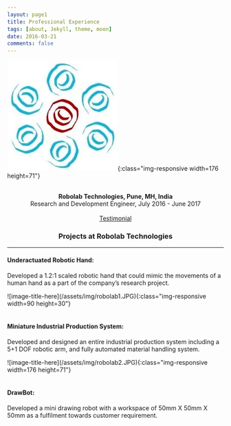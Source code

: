 ```yaml
---
layout: page1
title: Professional Experience
tags: [about, Jekyll, theme, moon]
date: 2016-03-21
comments: false
---
```

![image-title-here](rob.jpg){:class="img-responsive width=176 height=71"}               
                
<center>
<p class="text-dark"><b> <br/>Robolab Technologies, Pune, MH, India </b>
                <br/>
                Research and Development Engineer, July 2016 - June 2017
                <br/>
                <br/>
                <a class="text-dark" href="">Testimonial</a></p>
</center>

<center><h3>Projects at Robolab Technologies</h3></center>
<hr class="star-primary">
<p style="text-align: justify">
<h4>Underactuated Robotic Hand:</h4>
Developed a 1.2:1 scaled robotic hand that could mimic the movements of a human hand as a part of the company’s research project.
</p>
![image-title-here](/assets/img/robolab1.JPG){:class="img-responsive width=90 height=30"} <br/><br/>

<p style="text-align: justify">
<h4>Miniature Industrial Production System:</h4>
Developed and designed an entire industrial production system including a 5+1 DOF robotic arm, and fully automated material handling system.
</p>
![image-title-here](/assets/img/robolab2.JPG){:class="img-responsive width=176 height=71"} <br/><br/>

<p style="text-align: justify">
<h4>DrawBot:</h4>
Developed a mini drawing robot with a workspace of 50mm X 50mm X 50mm as a fulfilment towards customer requirement.
</p>






       


      

